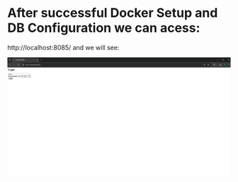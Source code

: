 # After successful Docker Setup and DB Configuration we can acess:
http://localhost:8085/ and we will see:

![img.png](img.png)